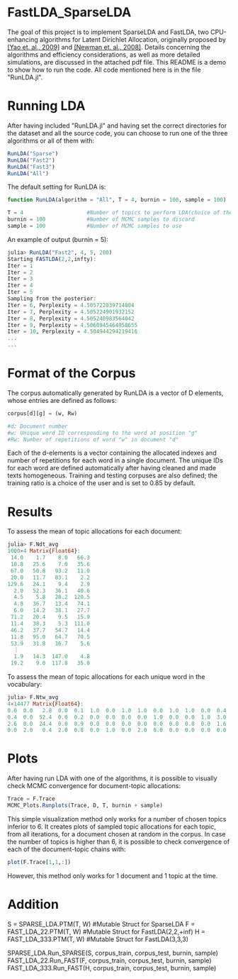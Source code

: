 # FastLDA_SparseLDA
The goal of this project is to implement SparseLDA and FastLDA, two CPU-enhancing algorithms for Latent Dirichlet Allocation, originally proposed by [[Yao et. al., 2009]](https://www.researchgate.net/publication/221653450_Efficient_methods_for_topic_model_inference_on_streaming_document_collections) and [[Newman et. al., 2008]](https://www.researchgate.net/publication/221653277_Fast_collapsed_Gibbs_sampling_for_latent_Dirichlet_allocation). 
Details concerning the algorithms and efficiency considerations, as well as more detailed simulations, are discussed in the attached pdf file.
This README is a demo to show how to run the code. All code mentioned here is in the file "RunLDA.jl". 

 # Running LDA
 After having included "RunLDA.jl" and having set the correct directories for the dataset and all the source code, you can choose to run one of the three algorithms or all of them with: 
```julia
RunLDA("Sparse") 
RunLDA("Fast2")
RunLDA("Fast3")
RunLDA("All")
```
The default setting for RunLDA is: 
```julia
function RunLDA(algorithm = "All", T = 4, burnin = 100, sample = 100)

T = 4                    #Number of topics to perform LDA(choice of the implementer) 
burnin = 100             #Number of MCMC samples to discard 
sample = 100             #Number of MCMC samples to use
```

An example of output (burnin = 5): 
```julia
julia> RunLDA("Fast2", 4, 5, 200)
Starting FASTLDA(2,2,infty):
Iter = 1
Iter = 2
Iter = 3
Iter = 4
Iter = 5
Sampling from the posterior:
Iter = 6, Perplexity = 4.505722039714804
Iter = 7, Perplexity = 4.505224901932152
Iter = 8, Perplexity = 4.505240983564042
Iter = 9, Perplexity = 4.5060945464958655
Iter = 10, Perplexity = 4.504944294219416
...
...
```
# Format of the Corpus
The corpus automatically generated by RunLDA is a vector of D elements, whose entries are defined as follows: 
```julia
corpus[d][g] = (w, Rw)

#d: Document number
#w: Unique word ID corresponding to the word at position "g"
#Rw: Number of repetitions of word "w" in document "d"
```
 Each of the d-elements is a vector containing the allocated indexes and number of repetitions for each word in a single document. The unique IDs for each word are defined automatically after having cleaned and made texts homogeneous. Training and testing corpuses are also defined; the training ratio is a choice of the user and is set to 0.85 by default. 
 # Results
 To assess the mean of topic allocations for each document: 
 ```julia
julia> F.Ndt_avg
1000×4 Matrix{Float64}:    
  14.0    1.7    8.0   66.3
  10.8   25.6    7.0   35.6
  67.0   50.8   93.2   11.0
  20.0   11.7   83.1    2.2
 129.6   24.1    9.4    2.9
   2.0   52.3   36.1   40.6
   4.5    5.8   28.2  120.5
   4.8   36.7   13.4   74.1
   6.0   14.2   38.1   27.7
  71.2   20.4    9.5   15.9
  11.4   38.3    5.3  111.0
  46.2   37.7   54.7   14.4
  11.8   95.0   64.7   70.5
  53.9   31.8   16.7    5.6
   ⋮
   1.9   14.3  147.0    4.8
  19.2    9.0  117.8   35.0
```
To assess the mean of topic allocations for each unique word in the vocabulary: 
 ```julia
julia> F.Ntw_avg
4×14477 Matrix{Float64}:
 0.0  0.0   2.8  0.0  0.1  1.0  0.0  1.0  1.0  0.0  1.0  1.0  0.0  0.4  0.0  …  0.2  2.0  1.0  0.0  0.1  0.0  0.5  1.0  1.8  0.0  0.0  0.0  0.2  0.3  0.0       
 0.4  0.0  52.4  0.0  0.2  0.0  0.0  0.0  0.0  1.0  0.0  0.0  1.0  3.0  0.0     0.0  0.0  0.0  0.0  1.0  0.0  1.0  0.0  0.0  2.0  2.0  0.0  1.0  1.2  1.0
 2.6  0.0  24.4  0.0  0.9  0.0  0.0  0.0  0.0  0.0  0.0  0.0  0.0  1.6  0.0     0.3  0.0  0.0  1.0  0.5  0.0  0.5  0.0  0.1  0.0  0.0  3.0  0.0  0.0  0.0       
 0.0  2.0   0.4  2.0  0.8  0.0  1.0  0.0  2.0  0.0  0.0  0.0  0.0  0.0  0.0     1.5  0.0  0.0  0.0  0.4  2.0  0.0  0.0  0.1  0.0  0.0  0.0  0.8  0.5  0.0
 ```
# Plots
After having run LDA with one of the algorithms, it is possible to visually check MCMC convergence for document-topic allocations: 
 ```julia
Trace = F.Trace
MCMC_Plots.Runplots(Trace, D, T, burnin + sample)
 ```
This simple visualization method only works for a number of chosen topics inferior to 6. It creates plots of sampled topic allocations for each topic, from all iterations, for a document chosen at random in the corpus. In case the number of topics is higher than 6, it is possible to check convergence of each of the document-topic chains with: 
 ```julia
plot(F.Trace[1,1,:])
 ```
However, this method only works for 1 document and 1 topic at the time. 
# Addition 
S = SPARSE_LDA.PTM(T, W)         #Mutable Struct for SparseLDA
F = FAST_LDA_22.PTM(T, W)        #Mutable Struct for FastLDA(2,2,+inf)
H = FAST_LDA_333.PTM(T, W)       #Mutable Struct for FastLDA(3,3,3) 

SPARSE_LDA.Run_SPARSE(S, corpus_train, corpus_test, burnin, sample)      
FAST_LDA_22.Run_FAST(F, corpus_train, corpus_test, burnin, sample)
FAST_LDA_333.Run_FAST(H, corpus_train, corpus_test, burnin, sample)
